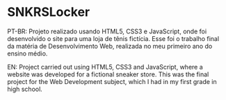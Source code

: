 # SNKRSLocker
PT-BR: Projeto realizado usando HTML5, CSS3 e JavaScript, onde foi desenvolvido o site para uma loja de tênis fictícia. Esse foi o trabalho final da matéria de Desenvolvimento Web, realizada no meu primeiro ano do ensino médio.

EN: Project carried out using HTML5, CSS3 and JavaScript, where a website was developed for a fictional sneaker store. This was the final project for the Web Development subject, which I had in my first grade in high school.
